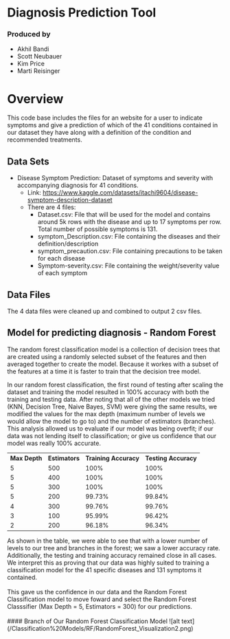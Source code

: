 # Diagnosis Prediction Tool

### Produced by
* Akhil Bandi
* Scott Neubauer
* Kim Price
* Marti Reisinger

# Overview
This code base includes the files for an website for a user to indicate symptoms and give a prediction of which of the 41 conditions contained in our dataset they have along with a definition of the condition and recommended treatments.

## Data Sets

* Disease Symptom Prediction: Dataset of symptoms and severity with accompanying diagnosis for 41 conditions.
    * Link: https://www.kaggle.com/datasets/itachi9604/disease-symptom-description-dataset
    * There are 4 files:
        * Dataset.csv:  File that will be used for the model and contains around 5k rows with the disease and up to 17 symptoms per row.  Total number of possible symptoms is 131.
        * symptom_Description.csv: File containing the diseases and their definition/description
        * symptom_precaution.csv:  File containing precautions to be taken for each disease
        * Symptom-severity.csv: File containing the weight/severity value of each symptom

## Data Files
The 4 data files were cleaned up and combined to output 2 csv files.

## Model for predicting diagnosis - Random Forest

The random forest classification model is a collection of decision trees that are created using a randomly selected subset of the features and then averaged together to create the model.  Because it workes with a subset of the features at a time it is faster to train that the decision tree model.

In our random forest classification, the first round of testing after scaling the dataset and training the model resulted in 100% accuracy with both the training and testing data. After noting that all of the other models we tried (KNN, Decision Tree, Naive Bayes, SVM) were giving the same results, we modified the values for the max depth (maximum number of levels we would allow the model to go to) and the number of estimators (branches). This analysis allowed us to evaluate if our model was being overfit; if our data was not lending itself to classification; or give us confidence that our model was really 100% accurate.

<table>
    <tr> 
        <th>Max Depth</th>
        <th>Estimators</th>
        <th>Training Accuracy</th>
        <th>Testing Accuracy</th>
    </tr>
    <tr> 
        <td>5</td>
        <td>500</td>
        <td>100%</td>
        <td>100%</td>
    </tr>
    <tr> 
        <td>5</td>
        <td>400</td>
        <td>100%</td>
        <td>100%</td>
    </tr>
    <tr> 
        <td>5</th>
        <td>300</td>
        <td>100%</td>
        <td>100%</td>
    </tr>
    <tr> 
        <td>5</th>
        <td>200</td>
        <td>99.73%</td>
        <td>99.84%</td>
    </tr>
    <tr> 
        <td>4</td>
        <td>300</td>
        <td>99.76%</td>
        <td>99.76%</td>
    </tr>
    <tr> 
        <td>3</td>
        <td>100</td>
        <td>95.99%</td>
        <td>96.42%</td>
    </tr>
    <tr> 
        <td>2</td>
        <td>200</td>
        <td>96.18%</td>
        <td>96.34%</td>
    </tr>
</table>
As shown in the table, we were able to see that with a lower number of levels to our tree and branches in the forest; we saw a lower accuracy rate.  Additionally, the testing and training accuracy remained close in all cases.  We interpret this as proving that our data was highly suited to training a classification model for the 41 specific diseases and 131 symptoms it contained.
<br><br>
This gave us the confidence in our data and the Random Forest Classification model to move foward and select the Random Forest Classsifier (Max Depth = 5, Estimators = 300) for our predictions.
<br><br>
#### Branch of Our Random Forest Classification Model
![alt text](/Classification%20Models/RF/RandomForest_Visualization2.png)



